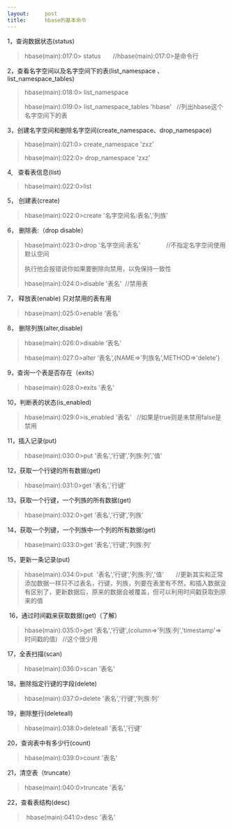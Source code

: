 ```yaml
---
layout:     post
title:      hbase的基本命令
---
```

<div id="article_content" class="article_content clearfix csdn-tracking-statistics" data-pid="blog" data-mod="popu_307" data-dsm="post">
								            <link rel="stylesheet" href="https://csdnimg.cn/release/phoenix/template/css/ck_htmledit_views-f76675cdea.css">
						<div class="htmledit_views" id="content_views">
                <p>1，查询数据状态(status)</p>

<blockquote>
<p>hbase(main):017:0&gt; status       //hbase(main):017:0&gt;是命令行</p>
</blockquote>

<p>2，查看名字空间以及名字空间下的表(list_namespace 、 list_namespace_tables)</p>

<blockquote>
<p>hbase(main):018:0&gt; list_namespace</p>

<p>hbase(main):019:0&gt; list_namespace_tables 'hbase'   //列出hbase这个名字空间下的表</p>
</blockquote>

<p>3，创建名字空间和删除名字空间(create_namespace、drop_namespace)</p>

<blockquote>
<p>hbase(main):021:0&gt; create_namespace 'zxz'</p>

<p>hbase(main):022:0&gt; drop_namespace 'zxz'</p>
</blockquote>

<p>4,   查看表信息(list)</p>

<blockquote>
<p>hbase(main):022:0&gt;list</p>
</blockquote>

<p>5， 创建表(create)</p>

<blockquote>
<p>hbase(main):022:0&gt;create '名字空间名:表名','列族'</p>
</blockquote>

<p>6， 删除表:（drop disable）</p>

<blockquote>
<p>hbase(main):023:0&gt;drop '名字空间:表名'               //不指定名字空间使用默认空间</p>

<p>执行他会报错说你如果要删除向禁用，以免保持一致性</p>

<p>hbase(main):024:0&gt;disable '表名'  //禁用表</p>
</blockquote>

<p>7， 释放表(enable) 只对禁用的表有用</p>

<blockquote>
<p>hbase(main):025:0&gt;enable ‘表名’</p>
</blockquote>

<p>8， 删除列族(alter,disable)</p>

<blockquote>
<p>hbase(main):026:0&gt;disable ‘表名’</p>

<p>hbase(main):027:0&gt;alter ‘表名’,{NAME=&gt;'列族名',METHOD=&gt;'delete'}</p>
</blockquote>

<p>9，查询一个表是否存在（exits）</p>

<blockquote>
<p>hbase(main):028:0&gt;exits '表名'</p>
</blockquote>

<p>10，判断表的状态(is_enabled)</p>

<blockquote>
<p>hbase(main):029:0&gt;is_enabled '表名'   //如果是true则是未禁用false是禁用</p>
</blockquote>

<p>11，插入记录(put)</p>

<blockquote>
<p>hbase(main):030:0&gt;put '表名','行键','列族:列','值'</p>
</blockquote>

<p>12，获取一个行键的所有数据(get)</p>

<blockquote>
<p>hbase(main):031:0&gt;get '表名','行键'</p>
</blockquote>

<p>13，获取一个行键，一个列族的所有数据(get)</p>

<blockquote>
<p>hbase(main):032:0&gt;get '表名','行键','列族'</p>
</blockquote>

<p>14，获取一个列键，一个列族中一个列的所有数据(get)</p>

<blockquote>
<p>hbase(main):033:0&gt;get '表名','行键','列族:列'</p>
</blockquote>

<p>15，更新一条记录(put)</p>

<blockquote>
<p>hbase(main):034:0&gt;put  '表名','行键','列族:列','值'       //更新其实和正常添加数据一样只不过表名，行键，列族，列要在表里有不然，和插入数据没有区别了，更新数据后，原来的数据会被覆盖，但可以利用时间戳获取到原来的值</p>
</blockquote>

<p> 16，通过时间戳来获取数据(get)（了解）</p>

<blockquote>
<p>hbase(main):035:0&gt;get '表名','行键',(column=&gt;'列族:列','timestamp'=&gt;时间戳的值)   //这个很少用</p>
</blockquote>

<p>17，全表扫描(scan)</p>

<blockquote>
<p>hbase(main):036:0&gt;scan '表名'</p>
</blockquote>

<p>18，删除指定行键的字段(delete)</p>

<blockquote>
<p>hbase(main):037:0&gt;delete '表名','行键','列族:列'</p>
</blockquote>

<p>19，删除整行(deleteall)</p>

<blockquote>
<p>hbase(main):038:0&gt;deleteall '表名','行键'</p>
</blockquote>

<p>20，查询表中有多少行(count)</p>

<blockquote>
<p>hbase(main):039:0&gt;count '表名'</p>
</blockquote>

<p>21，清空表（truncate）</p>

<blockquote>
<p>hbase(main):040:0&gt;truncate '表名'</p>
</blockquote>

<p>22，查看表结构(desc)</p>

<blockquote>
<p> hbase(main):041:0&gt;desc '表名'</p>
</blockquote>            </div>
                </div>